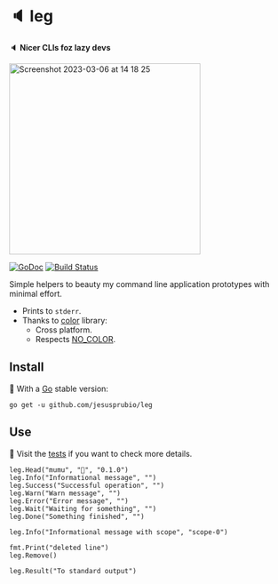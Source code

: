 # 🔈 leg

🔈 **Nicer CLIs foz lazy devs**

<img width="344" alt="Screenshot 2023-03-06 at 14 18 25" src="https://user-images.githubusercontent.com/2753855/223247609-2ab48185-b26f-4763-ba33-ecc9bdc6f07a.png">

[![GoDoc][doc-img]][doc] [![Build Status][ci-img]][ci]

Simple helpers to beauty my command line application prototypes with minimal effort.

- Prints to `stderr`.
- Thanks to [color](https://github.com/fatih/color) library:
  - Cross platform.
  - Respects [NO_COLOR](https://no-color.org).

## Install

🍕 With a [Go](https://go.dev/doc/install) stable version:

```sg
go get -u github.com/jesusprubio/leg
```

## Use

📝 Visit the [tests](leg_test.go) if you want to check more details.

```golang
leg.Head("mumu", "🐘", "0.1.0")
leg.Info("Informational message", "")
leg.Success("Successful operation", "")
leg.Warn("Warn message", "")
leg.Error("Error message", "")
leg.Wait("Waiting for something", "")
leg.Done("Something finished", "")

leg.Info("Informational message with scope", "scope-0")

fmt.Print("deleted line")
leg.Remove()

leg.Result("To standard output")
```

[doc-img]: https://pkg.go.dev/badge/github.com/jesusprubio/leg
[doc]: https://pkg.go.dev/github.com/jesusprubio/leg
[ci-img]: https://github.com/jesusprubio/leg/workflows/CI/badge.svg
[ci]: https://github.com/jesusprubio/leg/workflows/go.yml
